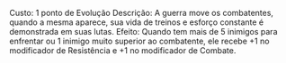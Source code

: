 Custo: 1 ponto de Evolução
Descrição: A guerra move os combatentes, quando a mesma aparece, sua vida de treinos e esforço constante é demonstrada em suas lutas.
Efeito: Quando tem mais de 5 inimigos para enfrentar ou 1 inimigo muito superior ao combatente, ele recebe +1 no modificador de Resistência e +1 no modificador de Combate.